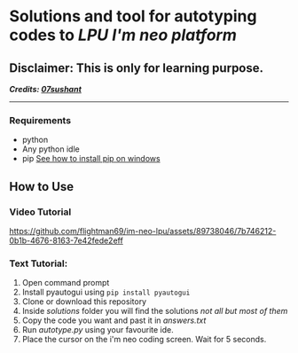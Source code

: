 
<!-- https://github.com/flightman69/im-neo-lpu/assets/89738046/fed7cfe7-4b8e-4fb9-8a3e-cb9cbc708747 -->
# Solutions and tool for autotyping codes to *LPU I'm neo platform*
## **Disclaimer: This is only for learning purpose.**
***Credits: [07sushant](http://github.com/07sushant)***
***
### Requirements
- python
- Any python idle
- pip [See how to install pip on windows](https://www.geeksforgeeks.org/how-to-install-pip-on-windows/)

## How to Use

### Video Tutorial

https://github.com/flightman69/im-neo-lpu/assets/89738046/7b746212-0b1b-4676-8163-7e42fede2eff

### Text Tutorial:
1. Open command prompt
2. Install pyautogui using `pip install pyautogui`
3. Clone or download this repository
4. Inside *solutions* folder you will find the solutions *not all but most of them*
5. Copy the code you want and past it in *answers.txt*
6. Run *autotype.py* using your favourite ide.
7. Place the cursor on the i'm neo coding screen. Wait for 5 seconds.

